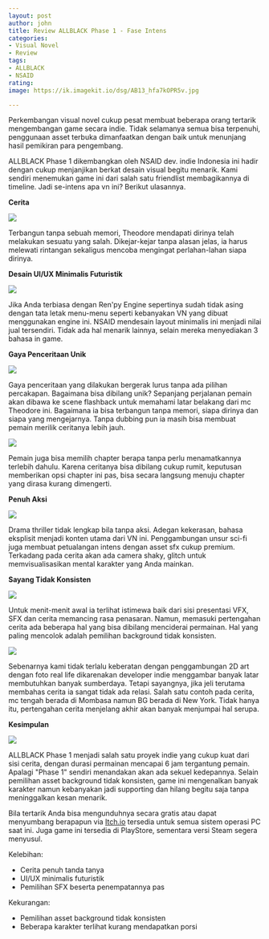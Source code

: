 ```yaml
---
layout: post
author: john
title: Review ALLBLACK Phase 1 - Fase Intens
categories:
- Visual Novel
- Review
tags:
- ALLBLACK
- NSAID
rating: 
image: https://ik.imagekit.io/dsg/AB13_hfa7kOPR5v.jpg

---
```

Perkembangan visual novel cukup pesat membuat beberapa orang tertarik mengembangan game secara indie. Tidak selamanya semua bisa terpenuhi, penggunaan asset terbuka dimanfaatkan dengan baik untuk menunjang hasil pemikiran para pengembang.

ALLBLACK Phase 1 dikembangkan oleh NSAID dev. indie Indonesia ini hadir dengan cukup menjanjikan berkat desain visual begitu menarik. Kami sendiri menemukan game ini dari salah satu friendlist membagikannya di timeline. Jadi se-intens apa vn ini? Berikut ulasannya.

**Cerita**

![](https://ik.imagekit.io/dsg/AB8_ZsrTdsyV3H.jpg)

Terbangun tanpa sebuah memori, Theodore mendapati dirinya telah melakukan sesuatu yang salah. Dikejar-kejar tanpa alasan jelas, ia harus melewati rintangan sekaligus mencoba mengingat perlahan-lahan siapa dirinya.

**Desain UI/UX Minimalis Futuristik**

![](https://ik.imagekit.io/dsg/AB1_F4MobJ_dHbd.jpg)

Jika Anda terbiasa dengan Ren'py Engine sepertinya sudah tidak asing dengan tata letak menu-menu seperti kebanyakan VN yang dibuat menggunakan engine ini. NSAID mendesain layout minimalis ini menjadi nilai jual tersendiri. Tidak ada hal menarik lainnya, selain mereka menyediakan 3 bahasa in game.

**Gaya Penceritaan Unik**

![](https://ik.imagekit.io/dsg/AB3_nBLIoWYuX.jpg)

Gaya penceritaan yang dilakukan bergerak lurus tanpa ada pilihan percakapan. Bagaimana bisa dibilang unik? Sepanjang perjalanan pemain akan dibawa ke scene flashback untuk memahami latar belakang dari mc Theodore ini. Bagaimana ia bisa terbangun tanpa memori, siapa dirinya dan siapa yang mengejarnya. Tanpa dubbing pun ia masih bisa membuat pemain merilik ceritanya lebih jauh.

![](https://ik.imagekit.io/dsg/AB2_s9HB09Titf.jpg)

Pemain juga bisa memilih chapter berapa tanpa perlu menamatkannya terlebih dahulu. Karena ceritanya bisa dibilang cukup rumit, keputusan memberikan opsi chapter ini pas, bisa secara langsung menuju chapter yang dirasa kurang dimengerti.

**Penuh Aksi**

![](https://ik.imagekit.io/dsg/AB4_F7A76pLP0.jpg)

Drama thriller tidak lengkap bila tanpa aksi. Adegan kekerasan, bahasa eksplisit menjadi konten utama dari VN ini. Penggambungan unsur sci-fi juga membuat petualangan intens dengan asset sfx cukup premium. Terkadang pada cerita akan ada camera shaky, glitch untuk memvisualisasikan mental karakter yang Anda mainkan.

**Sayang Tidak Konsisten**

![](https://ik.imagekit.io/dsg/AB11_i73XKN-u-MR.jpg)

Untuk menit-menit awal ia terlihat istimewa baik dari sisi presentasi VFX, SFX dan cerita memancing rasa penasaran. Namun, memasuki pertengahan cerita ada beberapa hal yang bisa dibilang menciderai permainan. Hal yang paling mencolok adalah pemilihan background tidak konsisten.

![](https://ik.imagekit.io/dsg/AB10_NgaraUzyG1.jpg)

Sebenarnya kami tidak terlalu keberatan dengan penggambungan 2D art dengan foto real life dikarenakan developer indie menggambar banyak latar membutuhkan banyak sumberdaya. Tetapi sayangnya, jika jeli terutama membahas cerita ia sangat tidak ada relasi. Salah satu contoh pada cerita, mc tengah berada di Mombasa namun BG berada di New York. Tidak hanya itu, pertengahan cerita menjelang akhir akan banyak menjumpai hal serupa.

**Kesimpulan**

![](https://ik.imagekit.io/dsg/AB12_-ay4NVdBTu.jpg)

ALLBLACK Phase 1 menjadi salah satu proyek indie yang cukup kuat dari sisi cerita, dengan durasi permainan mencapai 6 jam tergantung pemain. Apalagi "Phase 1" sendiri menandakan akan ada sekuel kedepannya. Selain pemilihan asset background tidak konsisten, game ini mengenalkan banyak karakter namun kebanyakan jadi supporting dan hilang begitu saja tanpa meninggalkan kesan menarik.

Bila tertarik Anda bisa mengunduhnya secara gratis atau dapat menyumbang berapapun via [Itch.io]() tersedia untuk semua sistem operasi PC saat ini. Juga game ini tersedia di PlayStore, sementara versi Steam segera menyusul.

Kelebihan:

* Cerita penuh tanda tanya
* UI/UX minimalis futuristik
* Pemilihan SFX beserta penempatannya pas

Kekurangan:

* Pemilihan asset background tidak konsisten
* Beberapa karakter terlihat kurang mendapatkan porsi